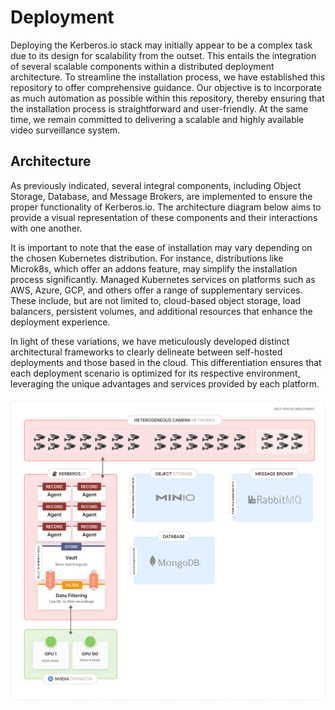 # Deployment

Deploying the Kerberos.io stack may initially appear to be a complex task due to its design for scalability from the outset. This entails the integration of several scalable components within a distributed deployment architecture. To streamline the installation process, we have established this repository to offer comprehensive guidance. Our objective is to incorporate as much automation as possible within this repository, thereby ensuring that the installation process is straightforward and user-friendly. At the same time, we remain committed to delivering a scalable and highly available video surveillance system.

## Architecture

As previously indicated, several integral components, including Object Storage, Database, and Message Brokers, are implemented to ensure the proper functionality of Kerberos.io. The architecture diagram below aims to provide a visual representation of these components and their interactions with one another.

It is important to note that the ease of installation may vary depending on the chosen Kubernetes distribution. For instance, distributions like Microk8s, which offer an addons feature, may simplify the installation process significantly. Managed Kubernetes services on platforms such as AWS, Azure, GCP, and others offer a range of supplementary services. These include, but are not limited to, cloud-based object storage, load balancers, persistent volumes, and additional resources that enhance the deployment experience.

In light of these variations, we have meticulously developed distinct architectural frameworks to clearly delineate between self-hosted deployments and those based in the cloud. This differentiation ensures that each deployment scenario is optimized for its respective environment, leveraging the unique advantages and services provided by each platform.

![Self-hosted deployment ](./assets/images/deployment-self-hosted.svg)

